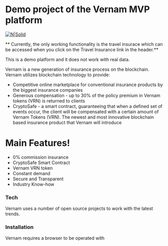 # Demo project of the Vernam MVP platform

[![N|Solid](http://unboxico.com/upload/152248931710306_1521900836_001.jpg)](https://www.vernam.org)

** Currently, the only working functionality is the travel insurace which can be accessed when you click on the Travel Insurance link in the header.**

This is a demo platform and it does not work with real data.

Vernam is a new generation of insurance process on the blockchain. Vernam utilizes blockchain technology to provide:

  - Competitive online marketplace for conventional insurance products by the biggest insurance companies
  - Generous compensation - up to 30% of the policy premium in Vernam tokens (VRN) is returned to clients
  - CryptoSafe - a smart contract, guaranteeing that when a defined set of events occur, the client will be compensated with a certain amount of Vernam Tokens (VRN). The newest and most innovative blockchain based insurance product that Vernam will introduce 

# Main Features!

  - 0% commission insurance
  - CryptoSafe Smart Contract
  - Vernam VRN token
  - Constant demand
  - Secure and Transparent
  - Industry Know-how

### Tech
Vernam uses a number of open source projects to work with the latest trends.

### Installation
Vernam requires a browser to be operated with
